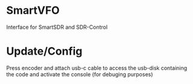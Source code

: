 # SmartVFO
Interface for SmartSDR and SDR-Control

# Update/Config
Press encoder and attach usb-c cable to access the usb-disk containing the code and activate the console (for debuging purposes)
